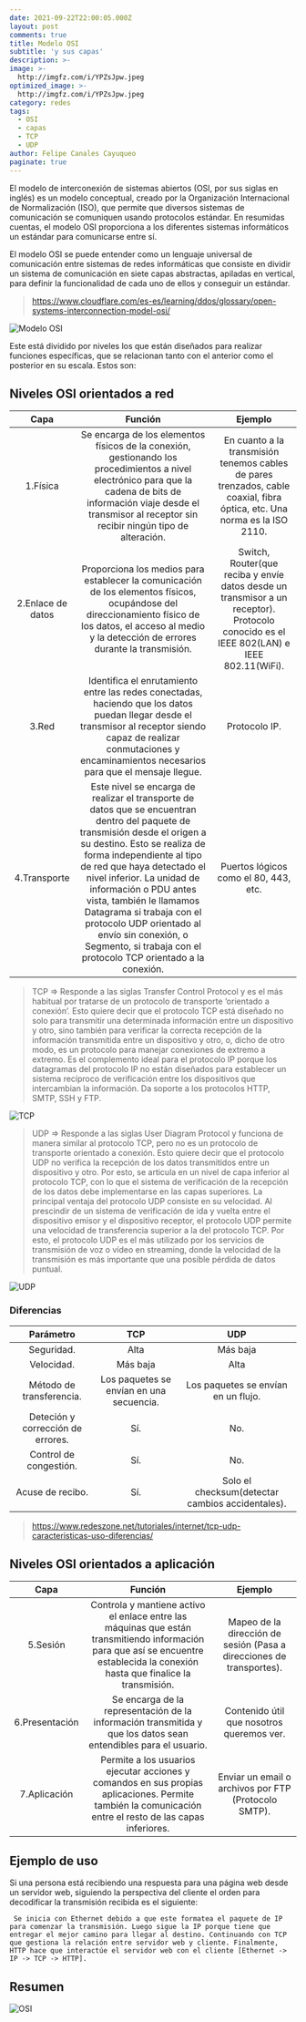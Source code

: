 ```yaml
---
date: 2021-09-22T22:00:05.000Z
layout: post
comments: true
title: Modelo OSI
subtitle: 'y sus capas'
description: >-
image: >-
  http://imgfz.com/i/YPZsJpw.jpeg
optimized_image: >-
  http://imgfz.com/i/YPZsJpw.jpeg
category: redes
tags:
  - OSI
  - capas
  - TCP
  - UDP
author: Felipe Canales Cayuqueo
paginate: true
---
```


El modelo de interconexión de sistemas abiertos (OSI, por sus siglas en inglés) es un modelo conceptual, creado por la Organización Internacional de Normalización (ISO), que permite que diversos sistemas de comunicación se comuniquen usando protocolos estándar. En resumidas cuentas, el modelo OSI proporciona a los diferentes sistemas informáticos un estándar para comunicarse entre sí.

El modelo OSI se puede entender como un lenguaje universal de comunicación entre sistemas de redes informáticas que consiste en dividir un sistema de comunicación en siete capas abstractas, apiladas en vertical, para definir la funcionalidad de cada uno de ellos y conseguir un estándar.

>https://www.cloudflare.com/es-es/learning/ddos/glossary/open-systems-interconnection-model-osi/

![Modelo OSI](http://imgfz.com/i/upXOSz1.jpeg)

Este está dividido por niveles los que están diseñados para realizar funciones específicas, que se relacionan tanto con el anterior como el posterior en su escala. Estos son:

## Niveles OSI orientados a red

| Capa | Función | Ejemplo |
| :--------: | :-------: | :-------: |
| 1.Física | Se encarga de los elementos físicos de la conexión, gestionando los procedimientos a nivel electrónico para que la cadena de bits de información viaje desde el transmisor al receptor sin recibir ningún tipo de alteración. | En cuanto a la transmisión tenemos cables de pares trenzados, cable coaxial, fibra óptica, etc. Una norma es la ISO 2110. |
| 2.Enlace de datos | Proporciona los medios para establecer la comunicación de los elementos físicos, ocupándose del direccionamiento físico de los datos, el acceso al medio y la detección de errores durante la transmisión. | Switch, Router(que reciba y envíe datos desde un transmisor a un receptor).  Protocolo conocido es el IEEE 802(LAN) e IEEE 802.11(WiFi). | 
| 3.Red | Identifica el enrutamiento entre las redes conectadas, haciendo que los datos puedan llegar desde el transmisor al receptor siendo capaz de realizar conmutaciones y encaminamientos necesarios para que el mensaje llegue. | Protocolo IP. |
| 4.Transporte | Este nivel se encarga de realizar el transporte de datos que se encuentran dentro del paquete de transmisión desde el origen a su destino. Esto se realiza de forma independiente al tipo de red que haya detectado el nivel inferior. La unidad de información o PDU antes vista, también le llamamos Datagrama si trabaja con el protocolo UDP orientado al envío sin conexión, o Segmento, si trabaja con el protocolo TCP orientado a la conexión. | Puertos lógicos como el 80, 443, etc. |

> TCP => Responde a las siglas Transfer Control Protocol y es el más habitual por tratarse de un protocolo de transporte ‘orientado a conexión’. Esto quiere decir que el protocolo TCP está diseñado no solo para transmitir una determinada información entre un dispositivo y otro, sino también para verificar la correcta recepción de la información transmitida entre un dispositivo y otro, o, dicho de otro modo, es un protocolo para manejar conexiones de extremo a extremo. Es el complemento ideal para el protocolo IP porque los datagramas del protocolo IP no están diseñados para establecer un sistema recíproco de verificación entre los dispositivos que intercambian la información. Da soporte a los protocolos HTTP, SMTP, SSH y FTP.

![TCP](http://imgfz.com/i/xMlIgUH.gif)

> UDP => Responde a las siglas User Diagram Protocol y funciona de manera similar al protocolo TCP, pero no es un protocolo de transporte orientado a conexión. Esto quiere decir que el protocolo UDP no verifica la recepción de los datos transmitidos entre un dispositivo y otro. Por esto, se articula en un nivel de capa inferior al protocolo TCP, con lo que el sistema de verificación de la recepción de los datos debe implementarse en las capas superiores. La principal ventaja del protocolo UDP consiste en su velocidad. Al prescindir de un sistema de verificación de ida y vuelta entre el dispositivo emisor y el dispositivo receptor, el protocolo UDP permite una velocidad de transferencia superior a la del protocolo TCP. Por esto, el protocolo UDP es el más utilizado por los servicios de transmisión de voz o vídeo en streaming, donde la velocidad de la transmisión es más importante que una posible pérdida de datos puntual.


![UDP](http://imgfz.com/i/UiSD9Im.gif)

### Diferencias

| Parámetro | TCP | UDP |
| :--------: | :-------: | :-------: |
| Seguridad. | Alta | Más baja |
| Velocidad. | Más baja | Alta |
| Método de transferencia. | Los paquetes se envían en una secuencia. | Los paquetes se envían en un flujo. |
| Deteción y corrección de errores. | Sí. | No. |
| Control de congestión. | Sí. | No. |
| Acuse de recibo. | Sí. | Solo el checksum(detectar cambios accidentales). |

> https://www.redeszone.net/tutoriales/internet/tcp-udp-caracteristicas-uso-diferencias/

## Niveles OSI orientados a aplicación

| Capa | Función | Ejemplo |
| :--------: | :-------: | :-------: |
| 5.Sesión | Controla y mantiene activo el enlace entre las máquinas que están transmitiendo información para que así se encuentre establecida la conexión hasta que finalice la transmisión.  | Mapeo de la dirección de sesión (Pasa a direcciones de transportes). |
| 6.Presentación | Se encarga de la representación de la información transmitida y que los datos sean entendibles para el usuario. | Contenido útil que nosotros queremos ver. |
| 7.Aplicación | Permite a los usuarios ejecutar acciones y comandos en sus propias aplicaciones. Permite también la comunicación entre el resto de las capas inferiores.| Enviar un email o archivos por FTP (Protocolo SMTP). |

## Ejemplo de uso
Si una persona está recibiendo una respuesta para una página web desde un servidor web, siguiendo la perspectiva del cliente el orden para decodificar la transmisión recibida es el siguiente:

```
 Se inicia con Ethernet debido a que este formatea el paquete de IP para comenzar la transmisión. Luego sigue la IP porque tiene que entregar el mejor camino para llegar al destino. Continuando con TCP que gestiona la relación entre servidor web y cliente. Finalmente, HTTP hace que interactúe el servidor web con el cliente [Ethernet -> IP -> TCP -> HTTP].  
```

## Resumen
![OSI](http://imgfz.com/i/1nWNShK.png)
